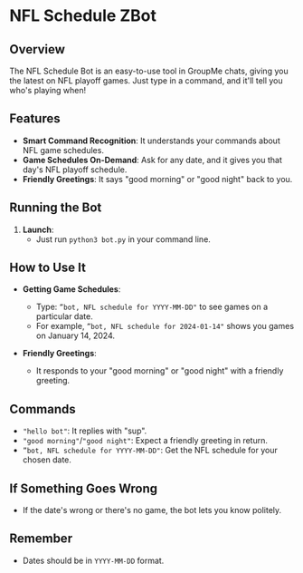 # NFL Schedule ZBot

## Overview

The NFL Schedule Bot is an easy-to-use tool in GroupMe chats, giving you the latest on NFL playoff games. Just type in a command, and it'll tell you who's playing when!

## Features

- **Smart Command Recognition**: It understands your commands about NFL game schedules.
- **Game Schedules On-Demand**: Ask for any date, and it gives you that day's NFL playoff schedule.
- **Friendly Greetings**: It says "good morning" or "good night" back to you.

## Running the Bot

1. **Launch**:
   - Just run `python3 bot.py` in your command line.

## How to Use It

- **Getting Game Schedules**:
  - Type: `”bot, NFL schedule for YYYY-MM-DD"` to see games on a particular date.
  - For example, `”bot, NFL schedule for 2024-01-14"` shows you games on January 14, 2024.

- **Friendly Greetings**:
  - It responds to your "good morning" or "good night" with a friendly greeting.

## Commands

- `"hello bot"`: It replies with "sup".
- `"good morning"`/`"good night"`: Expect a friendly greeting in return.
- `”bot, NFL schedule for YYYY-MM-DD"`: Get the NFL schedule for your chosen date.

## If Something Goes Wrong

- If the date's wrong or there's no game, the bot lets you know politely.

## Remember

- Dates should be in `YYYY-MM-DD` format.
